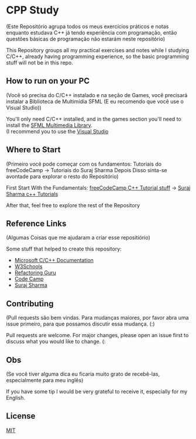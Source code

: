 # CPP Study

(Este Repositório agrupa todos os meus exercícios práticos e notas enquanto estudava C++ já tendo experiência com programação, então questões básicas de programação não estarám neste repositório)

This Repository groups all my practical exercises and notes while I studying C/C++, already having programming experience, so the basic programming stuff will not be in this repo.

## How to run on your PC

(Você só precisa do C/C++ instalado e na seção de Games, você precisará instalar a Biblioteca de Multimídia SFML (E eu recomendo que você use o Visual Studio))

You'll only need C/C++ installed, and in the games section you'll need to install the [SFML Multimedia Library](https://www.sfml-dev.org/). <br> (I recommend you to use the [Visual Studio](https://docs.microsoft.com/en-us/cpp/build/vscpp-step-0-installation?view=msvc-160)

## Where to Start

(Primeiro você pode começar com os fundamentos: Tutoriais do freeCodeCamp -> Tutoriais do Suraj Sharma
Depois Disso sinta-se avontade para explorar o resto do Repositório)

First Start With the Fundamentals: [freeCodeCamp C++ Tutorial stuff](https://github.com/Gabriel-Spinola/CPP-Study/tree/main/CodeCamp) -> [Suraj Sharma c++ Tutorials](https://github.com/Gabriel-Spinola/CPP-Study/tree/main/Suraj-Tutorials)

After that, feel free to explore the rest of the Repository

## Reference Links
(Algumas Coisas que me ajudaram a criar esse repositiório)

Some stuff that helped to create this repository:
- [Microsoft C/C++ Documentation](https://docs.microsoft.com/en-us/cpp/?view=msvc-160)
- [W3Schools](https://www.w3schools.com/cpp/default.asp)
- [Refactoring Guru](https://refactoring.guru/)
- [Code Camp](https://www.youtube.com/channel/UC8butISFwT-Wl7EV0hUK0BQ)
- [Suraj Sharma](https://www.youtube.com/channel/UC2i39AOpDSlO1Mrn1jQ8Xkg)

## Contributing
(Pull requests são bem vindas. Para mudanças maiores, por favor abra uma issue primeiro, para que possamos discutir essa mudança. (:)

Pull requests are welcome. For major changes, please open an issue first to discuss what you would like to change. (:

## Obs
(Se você tiver alguma dica eu ficaria muito grato de recebê-las, especialmente para meu inglês)

If you have some tip I would be very grateful to receive it, especially for my English.

## License
[MIT](https://github.com/Gabriel-Spinola/CPP-Study/blob/main/LICENSE)
